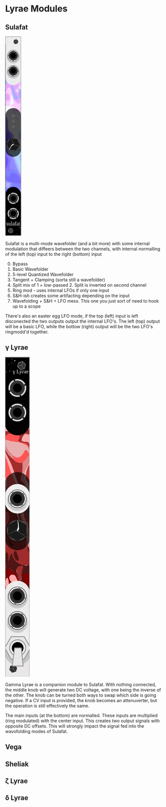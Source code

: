 # Lyrae Modules

## Sulafat
![](./images/Sulafat.png)

Sulafat is a multi-mode wavefolder (and a bit more) with some internal modulation that diffeers between the two channels, with internal normalling of the left (top) input to the right (bottom) input


0. Bypass
1. Basic Wavefolder
2. 5-level Quantized Wavefolder
3. Tangent + Clamping (sorta still a wavefolder)
4. Split mix of 1 + low-passed 2. Split is inverted on second channel
5. Ring mod - uses internal LFOs if only one input
6. S&H-ish creates some artifacting depending on the input
7. Wavefolding + S&H + LFO mess. This one you just sort of need to hook up to a scope

There's also an easter egg LFO mode, if the top (left) input is left disconected the two outputs output the internal LFO's.
The left (top) output will be a basic LFO, while the bottow (right) output will be the two LFO's ringmodd'd together.

## γ Lyrae
![](./images/Gamma.png)

Gamma Lyrae is a companion module to Sulafat. With nothing connected, the middle knob will generate two DC voltage, with one being the inverse of the other. The knob can be turned both ways to swap which side is going negative. If a CV input is provided, the knob becomes an attenuverter, but the operation is still effectively the same.

The main inputs (at the bottom) are normalled. These inputs are multiplied (ring modulated) with the center input. This creates two output signals with opposite DC offsets. This will strongly impact the signal fed into the wavofolding modes of Sulafat.

## Vega

## Sheliak

## ζ Lyrae

## δ Lyrae
